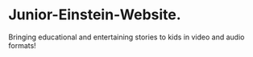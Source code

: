 # Junior-Einstein-Website.
Bringing educational and entertaining stories to kids in video and audio formats!

